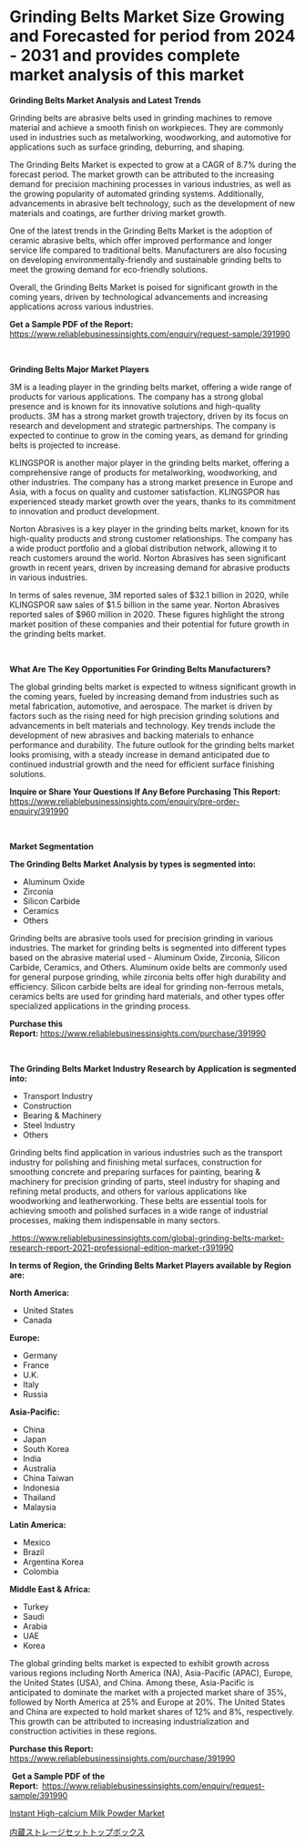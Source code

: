 <p><h1>Grinding Belts Market Size Growing and Forecasted for period from 2024 - 2031 and provides complete market analysis of this market</h1></p><p><strong>Grinding Belts Market Analysis and Latest Trends</strong></p>
<p><p>Grinding belts are abrasive belts used in grinding machines to remove material and achieve a smooth finish on workpieces. They are commonly used in industries such as metalworking, woodworking, and automotive for applications such as surface grinding, deburring, and shaping.</p><p>The Grinding Belts Market is expected to grow at a CAGR of 8.7% during the forecast period. The market growth can be attributed to the increasing demand for precision machining processes in various industries, as well as the growing popularity of automated grinding systems. Additionally, advancements in abrasive belt technology, such as the development of new materials and coatings, are further driving market growth.</p><p>One of the latest trends in the Grinding Belts Market is the adoption of ceramic abrasive belts, which offer improved performance and longer service life compared to traditional belts. Manufacturers are also focusing on developing environmentally-friendly and sustainable grinding belts to meet the growing demand for eco-friendly solutions.</p><p>Overall, the Grinding Belts Market is poised for significant growth in the coming years, driven by technological advancements and increasing applications across various industries.</p></p>
<p><strong>Get a Sample PDF of the Report:&nbsp;</strong> <a href="https://www.reliablebusinessinsights.com/enquiry/request-sample/391990">https://www.reliablebusinessinsights.com/enquiry/request-sample/391990</a></p>
<p>&nbsp;</p>
<p><strong>Grinding Belts Major Market Players</strong></p>
<p><p>3M is a leading player in the grinding belts market, offering a wide range of products for various applications. The company has a strong global presence and is known for its innovative solutions and high-quality products. 3M has a strong market growth trajectory, driven by its focus on research and development and strategic partnerships. The company is expected to continue to grow in the coming years, as demand for grinding belts is projected to increase.</p><p>KLINGSPOR is another major player in the grinding belts market, offering a comprehensive range of products for metalworking, woodworking, and other industries. The company has a strong market presence in Europe and Asia, with a focus on quality and customer satisfaction. KLINGSPOR has experienced steady market growth over the years, thanks to its commitment to innovation and product development.</p><p>Norton Abrasives is a key player in the grinding belts market, known for its high-quality products and strong customer relationships. The company has a wide product portfolio and a global distribution network, allowing it to reach customers around the world. Norton Abrasives has seen significant growth in recent years, driven by increasing demand for abrasive products in various industries.</p><p>In terms of sales revenue, 3M reported sales of $32.1 billion in 2020, while KLINGSPOR saw sales of $1.5 billion in the same year. Norton Abrasives reported sales of $960 million in 2020. These figures highlight the strong market position of these companies and their potential for future growth in the grinding belts market.</p></p>
<p>&nbsp;</p>
<p><strong>What Are The Key Opportunities For Grinding Belts Manufacturers?</strong></p>
<p><p>The global grinding belts market is expected to witness significant growth in the coming years, fueled by increasing demand from industries such as metal fabrication, automotive, and aerospace. The market is driven by factors such as the rising need for high precision grinding solutions and advancements in belt materials and technology. Key trends include the development of new abrasives and backing materials to enhance performance and durability. The future outlook for the grinding belts market looks promising, with a steady increase in demand anticipated due to continued industrial growth and the need for efficient surface finishing solutions.</p></p>
<p><strong>Inquire or Share Your Questions If Any Before Purchasing This Report:</strong> <a href="https://www.reliablebusinessinsights.com/enquiry/pre-order-enquiry/391990">https://www.reliablebusinessinsights.com/enquiry/pre-order-enquiry/391990</a></p>
<p>&nbsp;</p>
<p><strong>Market Segmentation</strong></p>
<p><strong>The Grinding Belts Market Analysis by types is segmented into:</strong></p>
<p><ul><li>Aluminum Oxide</li><li>Zirconia</li><li>Silicon Carbide</li><li>Ceramics</li><li>Others</li></ul></p>
<p><p>Grinding belts are abrasive tools used for precision grinding in various industries. The market for grinding belts is segmented into different types based on the abrasive material used - Aluminum Oxide, Zirconia, Silicon Carbide, Ceramics, and Others. Aluminum oxide belts are commonly used for general purpose grinding, while zirconia belts offer high durability and efficiency. Silicon carbide belts are ideal for grinding non-ferrous metals, ceramics belts are used for grinding hard materials, and other types offer specialized applications in the grinding process.</p></p>
<p><strong>Purchase this Report:&nbsp;</strong><a href="https://www.reliablebusinessinsights.com/purchase/391990">https://www.reliablebusinessinsights.com/purchase/391990</a></p>
<p>&nbsp;</p>
<p><strong>The Grinding Belts Market Industry Research by Application is segmented into:</strong></p>
<p><ul><li>Transport Industry</li><li>Construction</li><li>Bearing & Machinery</li><li>Steel Industry</li><li>Others</li></ul></p>
<p><p>Grinding belts find application in various industries such as the transport industry for polishing and finishing metal surfaces, construction for smoothing concrete and preparing surfaces for painting, bearing & machinery for precision grinding of parts, steel industry for shaping and refining metal products, and others for various applications like woodworking and leatherworking. These belts are essential tools for achieving smooth and polished surfaces in a wide range of industrial processes, making them indispensable in many sectors.</p></p>
<p><a href="https://www.reliablebusinessinsights.com/global-grinding-belts-market-research-report-2021-professional-edition-market-r391990">&nbsp;https://www.reliablebusinessinsights.com/global-grinding-belts-market-research-report-2021-professional-edition-market-r391990</a></p>
<p><strong>In terms of Region, the Grinding Belts Market Players available by Region are:</strong></p>
<p>
    <p> <strong> North America: </strong>
        <ul>
            <li>United States</li>
            <li>Canada</li>
        </ul>
        </p> 
    <p> <strong> Europe: </strong>
        <ul>
            <li>Germany</li>
            <li>France</li>
            <li>U.K.</li>
            <li>Italy</li>
            <li>Russia</li>
        </ul>
        </p> 
    <p> <strong> Asia-Pacific: </strong>
        <ul>
            <li>China</li>
            <li>Japan</li>
            <li>South Korea</li>
            <li>India</li>
            <li>Australia</li>
            <li>China Taiwan</li>
            <li>Indonesia</li>
            <li>Thailand</li>
            <li>Malaysia</li>
        </ul>
        </p> 
    <p> <strong> Latin America: </strong>
        <ul>
            <li>Mexico</li>
            <li>Brazil</li>
            <li>Argentina Korea</li>
            <li>Colombia</li>
        </ul>
        </p> 
    <p> <strong> Middle East & Africa: </strong>
        <ul>
            <li>Turkey</li>
            <li>Saudi</li>
            <li>Arabia</li>
            <li>UAE</li>
            <li>Korea</li>
        </ul>
    </p>
    </p>
<p><p>The global grinding belts market is expected to exhibit growth across various regions including North America (NA), Asia-Pacific (APAC), Europe, the United States (USA), and China. Among these, Asia-Pacific is anticipated to dominate the market with a projected market share of 35%, followed by North America at 25% and Europe at 20%. The United States and China are expected to hold market shares of 12% and 8%, respectively. This growth can be attributed to increasing industrialization and construction activities in these regions.</p></p>
<p><strong>Purchase this Report: </strong><a href="https://www.reliablebusinessinsights.com/purchase/391990">https://www.reliablebusinessinsights.com/purchase/391990</a></p>
<p>&nbsp;<strong>Get a Sample PDF of the Report:&nbsp;&nbsp;</strong><a href="https://www.reliablebusinessinsights.com/enquiry/request-sample/391990">https://www.reliablebusinessinsights.com/enquiry/request-sample/391990</a></p>
<p><strong></strong></p>
<p><p><a href="https://issuu.com/reportprime-2/docs/instant-high-calcium-milk-powder-market-size-2030.">Instant High-calcium Milk Powder Market</a></p><p><a href="https://github.com/oqoeusbvpadwjs08/Market-Research-Report-List-2/blob/main/7383424117801.md">内蔵ストレージセットトップボックス</a></p></p>